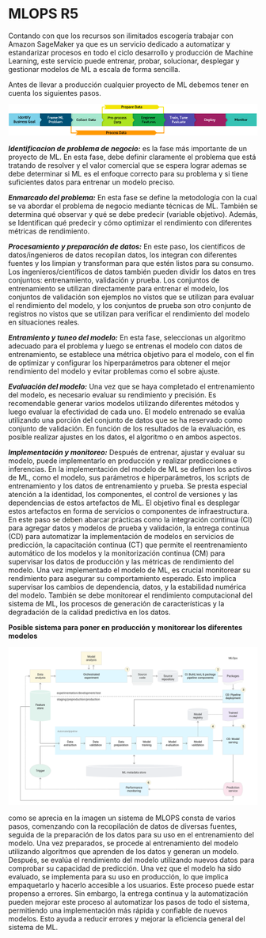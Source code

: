 # MLOPS R5

Contando con que los recursos son ilimitados escogería trabajar con Amazon SageMaker ya que es un servicio dedicado a automatizar y estandarizar procesos en todo el ciclo desarrollo y producción de Machine Learning, este servicio puede entrenar, probar, solucionar, desplegar y gestionar modelos de ML a escala de forma sencilla.

Antes de llevar a producción cualquier proyecto de ML debemos tener en cuenta los siguientes pasos. 

![](images/ml-lifecycle-phases.png)



*__Identificacion de problema de negocio:__* es la fase más importante de un proyecto de ML. En esta fase, debe definir claramente el problema que está tratando de resolver y el valor comercial que se espera lograr ademas se debe determinar si ML es el enfoque correcto para su problema y si tiene suficientes datos para entrenar un modelo preciso.

*__Enmarcado del problema:__*  En esta fase se define la metodología con la cual se va abordar el problema de negocio mediante técnicas de ML. También se determina qué observar y qué se debe predecir (variable objetivo). Además, se Identifican qué predecir y cómo optimizar el rendimiento con diferentes métricas de rendimiento.

*__Procesamiento y preparación de datos:__* En este paso, los científicos de datos/ingenieros de datos recopilan datos, los integran con diferentes fuentes y los limpian y transforman para que estén listos para su consumo. Los ingenieros/científicos de datos también pueden dividir los datos en tres conjuntos: entrenamiento, validación y prueba. Los conjuntos de entrenamiento se utilizan directamente para entrenar el modelo, los conjuntos de validación son ejemplos no vistos que se utilizan para evaluar el rendimiento del modelo, y los conjuntos de prueba son otro conjunto de registros no vistos que se utilizan para verificar el rendimiento del modelo en situaciones reales.

*__Entramiento y tuneo del modelo:__* En esta fase, seleccionas un algoritmo adecuado para el problema y luego se entrenas el modelo con datos de entrenamiento, se establece una métrica objetivo para el modelo, con el fin de  optimizar y configurar los hiperparámetros para obtener el mejor rendimiento del modelo y evitar problemas como el sobre ajuste.

*__Evaluación del modelo:__* Una vez que se haya completado el entrenamiento del modelo, es necesario evaluar su rendimiento y precisión. Es recomendable generar varios modelos utilizando diferentes métodos y luego evaluar la efectividad de cada uno. El modelo entrenado se evalúa utilizando una porción del conjunto de datos que se ha reservado como conjunto de validación. En función de los resultados de la evaluación, es posible realizar ajustes en los datos, el algoritmo o en ambos aspectos.

*__Implementación y monitoreo:__* Después de entrenar, ajustar y evaluar su modelo, puede implementarlo en producción y realizar predicciones e inferencias. En la implementación del modelo de ML se definen los activos de ML, como el modelo, sus parámetros e hiperparámetros, los scripts de entrenamiento y los datos de entrenamiento y prueba. Se presta especial atención a la identidad, los componentes, el control de versiones y las dependencias de estos artefactos de ML. El objetivo final es desplegar estos artefactos en forma de servicios o componentes de infraestructura.
En este paso se deben abarcar prácticas como la integración continua (CI) para agregar datos y modelos de prueba y validación, la entrega continua (CD) para automatizar la implementación de modelos en servicios de predicción, la capacitación continua (CT) que permite el reentrenamiento automático de los modelos y la monitorización continua (CM) para supervisar los datos de producción y las métricas de rendimiento del modelo.
Una vez implementado el modelo de ML, es crucial monitorear su rendimiento para asegurar su comportamiento esperado. Esto implica supervisar los cambios de dependencia, datos, y la estabilidad numérica del modelo. También se debe monitorear el rendimiento computacional del sistema de ML, los procesos de generación de características y la degradación de la calidad predictiva en los datos. 


__Posible sistema para poner en producción y monitorear los diferentes modelos__

![](images/mlops-continuous-delivery-and-automation-pipelines-in-machine-learning-4-ml-automation-ci-cd.svg)


como se aprecia en la imagen un sistema de MLOPS consta de varios pasos, comenzando con la recopilación de datos de diversas fuentes, seguida de la preparación de los datos para su uso en el entrenamiento del modelo. Una vez preparados, se procede al entrenamiento del modelo utilizando algoritmos que aprenden de los datos y generan un modelo. Después, se evalúa el rendimiento del modelo utilizando nuevos datos para comprobar su capacidad de predicción. Una vez que el modelo ha sido evaluado, se implementa para su uso en producción, lo que implica empaquetarlo y hacerlo accesible a los usuarios. Este proceso puede estar propenso a errores. Sin embargo, la entrega continua y la automatización pueden mejorar este proceso al automatizar los pasos de todo el sistema, permitiendo una implementación más rápida y confiable de nuevos modelos. Esto ayuda a reducir errores y mejorar la eficiencia general del sistema de ML.